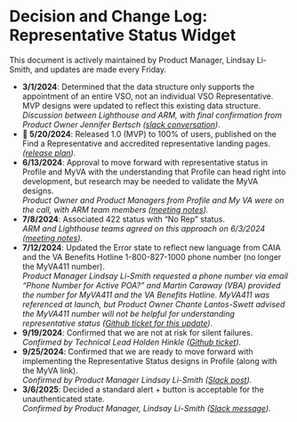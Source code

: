 # Decision and Change Log: Representative Status Widget

This document is actively maintained by Product Manager, Lindsay Li-Smith, and updates are made every Friday.

- **3/1/2024**: Determined that the data structure only supports the appointment of an entire VSO, not an individual VSO Representative. MVP designs were updated to reflect this existing data structure.\
  _Discussion between Lighthouse and ARM, with final confirmation from Product Owner Jennifer Bertsch ([slack conversation](https://dsva.slack.com/archives/C063D0M76HX/p1709313981607549))_.
- **:tada: 5/20/2024**: Released 1.0 (MVP) to 100% of users, published on the Find a Representative and accredited representative landing pages.\
  _([release plan](https://github.com/department-of-veterans-affairs/va.gov-team/blob/master/products/accredited-representation-management/product-documentation/representative-status-widget/release-plan-representative-status-widget-1.0.md))._
- **6/13/2024**: Approval to move forward with representative status in Profile and MyVA with the understanding that Profile can head right into development, but research may be needed to validate the MyVA designs.\
  _Product Owner and Product Managers from Profile and My VA were on the call, with ARM team members ([meeting notes](https://dsva.slack.com/archives/C909ZG2BB/p1718293293151099))._
- **7/8/2024**: Associated 422 status with “No Rep” status.\
  _ARM and Lighthouse teams agreed on this approach on 6/3/2024 ([meeting notes](https://dsva.slack.com/docs/T03FECE8V/F05TTMJ9WG1?focus_section_id=temp:C:RLFf59cce7e67764a97a70aac286))._
- **7/12/2024**: Updated the Error state to reflect new language from CAIA and the VA Benefits Hotline 1-800-827-1000 phone number (no longer the MyVA411 number).\
  _Product Manager Lindsay Li-Smith requested a phone number via email “Phone Number for Active POA?” and Martin Caraway (VBA) provided the number for MyVA411 and the VA Benefits Hotline. MyVA411 was referenced at launch, but Product Owner Chante Lantos-Swett advised the MyVA411 number will not be helpful for understanding representative status (_[_Github ticket for this update_](https://github.com/department-of-veterans-affairs/va.gov-team/issues/86190)_)_.
- **9/19/2024**: Confirmed that we are not at risk for silent failures. \
  _Confirmed by Technical Lead Holden Hinkle ([Github ticket](https://github.com/department-of-veterans-affairs/va.gov-team/issues/93229))._
- **9/25/2024**: Confirmed that we are ready to move forward with implementing the Representative Status designs in Profile (along with the MyVA link). \
  _Confirmed by Product Manager Lindsay Li-Smith ([Slack post](https://dsva.slack.com/archives/C909ZG2BB/p1727283149165399))._
- **3/6/2025**: Decided a standard alert + button is acceptable for the unauthenticated state.\
  _Confirmed by Product Manager, Lindsay Li-Smith ([Slack message](https://dsva.slack.com/archives/C05L6HSJLHM/p1741295898142749?thread_ts=1741290617.091169&cid=C05L6HSJLHM))._

